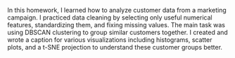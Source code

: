 In this homework, I learned how to analyze customer data from a marketing campaign. I practiced data cleaning by selecting only useful numerical features, standardizing them, and fixing missing values. The main task was using DBSCAN clustering to group similar customers together. I created and wrote a caption for various visualizations including histograms, scatter plots, and a t-SNE projection to understand these customer groups better.
